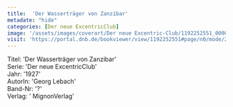 ```yaml
---
title:  'Der Wasserträger von Zanzibar'
metadate: "hide"
categories: [Der neue ExcentricClub]
image: '/assets/images/coverart/Der neue Excentric-Club/1192252551_00000010.jpg'
visit: 'https://portal.dnb.de/bookviewer/view/1192252551#page/n0/mode/2up'
---
```

Titel: 'Der Wasserträger von Zanzibar' <br>
Serie: 'Der neue ExcentricClub' <br>
Jahr: '1927' <br>
AutorIn: 'Georg Lebach' <br>
Band-Nr: '?' <br>
Verlag: ' MignonVerlag'